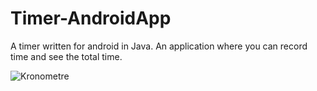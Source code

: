 # Timer-AndroidApp

A timer written for android in Java.
An application where you can record time and see the total time.

![Kronometre](https://user-images.githubusercontent.com/98270478/171828772-b1145883-8077-4524-bd65-9aa4ecb228dd.PNG)
